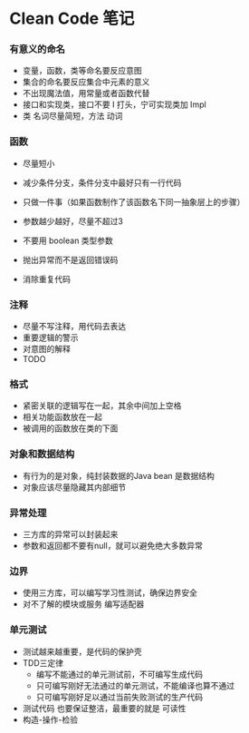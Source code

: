 # Clean Code 笔记

### 有意义的命名

- 变量，函数，类等命名要反应意图
- 集合的命名要反应集合中元素的意义
- 不出现魔法值，用常量或者函数代替
- 接口和实现类，接口不要 I 打头，宁可实现类加 Impl
- 类 名词尽量简短，方法 动词

### 函数

- 尽量短小
- 减少条件分支，条件分支中最好只有一行代码

- 只做一件事（如果函数制作了该函数名下同一抽象层上的步骤）
- 参数越少越好，尽量不超过3
- 不要用 boolean 类型参数
- 抛出异常而不是返回错误码
- 消除重复代码

### 注释

- 尽量不写注释，用代码去表达
- 重要逻辑的警示
- 对意图的解释
- TODO

### 格式

- 紧密关联的逻辑写在一起，其余中间加上空格
- 相关功能函数放在一起
- 被调用的函数放在类的下面

### 对象和数据结构

- 有行为的是对象，纯封装数据的Java bean 是数据结构
- 对象应该尽量隐藏其内部细节 

### 异常处理

- 三方库的异常可以封装起来
- 参数和返回都不要有null，就可以避免绝大多数异常

### 边界

- 使用三方库，可以编写学习性测试，确保边界安全
- 对不了解的模块或服务 编写适配器

### 单元测试

- 测试越来越重要，是代码的保护壳
- TDD三定律
  - 编写不能通过的单元测试前，不可编写生成代码
  - 只可编写刚好无法通过的单元测试，不能编译也算不通过
  - 只可编写刚好足以通过当前失败测试的生产代码
- 测试代码 也要保证整洁，最重要的就是 可读性
- 构造-操作-检验